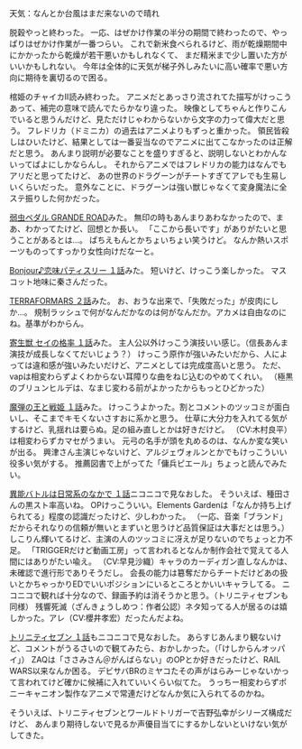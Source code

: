 天気：なんとか台風はまだ来ないので晴れ

脱穀やっと終わった。
一応、はぜかけ作業の半分の期間で終わったので、やっぱりはぜかけ作業が一番つらい。
これで新米食べられるけど、雨が乾燥期間中にかかったから乾燥が若干悪いかもしれなくて、
まだ精米まで少し置いた方がいいかもしれない。
今年は全体的に天気が梯子外しみたいに高い確率で悪い方向に期待を裏切るので困る。

棺姫のチャイカⅡ読み終わった。
アニメだとあっさり流されてた描写がけっこうあって、補完の意味で読んでたらかなり違った。
映像としてちゃんと作りこんでいると思うんだけど、見ただけじゃわからないから文字の力って偉大だと思う。
フレドリカ（ドミニカ）の過去はアニメよりもずっと重かった。
領民皆殺しはひいたけど、結果としては一番妥当なのでアニメに出てこなかったのは正解だと思う。
あんまり説明が必要なことを盛りすぎると、説明しないとわかんないってばよにしかならんし。
それからアニメではフレドリカの能力はなんでもアリだと思ってたけど、
あの世界のドラグーンがチートすぎてアレでも生易しいくらいだった。
意外なことに、ドラグーンは強い獣じゃなくて変身魔法に全ステ振りした何かだった。

[弱虫ペダル GRANDE ROAD](http://www.nicovideo.jp/watch/1412823087)みた。
無印の時もあんまりあわなかったので、まあ、わかってたけど、回想とか長い。
「ここから長いです」がありがたいと思うことがあるとは...。
ぱちえもんとかちょいちょい笑うけど。
なんか熱いスポーツものってすっかり女性向けだなーと。

[Bonjour♪恋味パティスリー １話](http://www.nicovideo.jp/watch/1412847370)みた。
短いけど、けっこう楽しかった。
マスコット地味に秦さんだった。

[TERRAFORMARS ２話](http://www.nicovideo.jp/watch/1412654475)みた。
お、おうな出来で、「失敗だった」が皮肉にしか...。
規制ラッシュで何がなんだかなのは何がなんだか。アカメは自由なのにね。基準がわからん。

[寄生獣 セイの格率 １話](http://www.nicovideo.jp/watch/1412666128)みた。
主人公以外けっこう演技いい感じ。（信長あんま演技が成長しなくてだいじょう？）
けっこう原作が強いみたいだから、人によっては違和感が強いみたいだけど、アニメとしては完成度高いと思う。
ただ、vapは相変わらずよくわからない耳障りな曲をねじ込むのやめてくれい。
（極黒のブリュンヒルデは、なまじ変わる前がよかったからもっとひどかった）

[魔弾の王と戦姫 １話](http://www.nicovideo.jp/watch/1412745752)みた。
けっこうよかった。割とコメントのツッコミが面白いし、そこまでキモくないさすおに系かと思う。
仕草に大分力を入れてる気がするけど、乳揺れは要らぬ。足の組み直しとかは好きだけど。
（CV:木村良平）は相変わらずカマセがうまい。
元弓の名手が頭を丸めるのは、なんか変な笑いが出る。
興津さん主演じゃないけど、アルジェヴォルンとかでもけっこういい役多い気がする。
推薦図書で上がってた「傭兵ピエール」ちょっと読んでみたい。

[異能バトルは日常系のなかで １話](http://www.nicovideo.jp/watch/1412758467)ニコニコで見なおした。
そういえば、種田さんの黒スト率高いね。
OPけっこういい。Elements Gardenは「なんか持ち上げられてる」程度の認識だったけど、少しわかった。
（一応、音楽「ブランド」だからそれなりの信頼が無いとまずいと思うけど品質保証は大事だとは思う。）
しこりん輝いてるけど、主演の人のツッコミに冴えが足りないのでちょっと力不足。
「TRIGGERだけど動画工房」って言われるとなんか制作会社で覚えてる人間にはありがたい喩え。
（CV:早見沙織）キャラのカーディガン直しなんかは、未確認で進行形でありそうだし。
会長の能力は簒奪だからチートだけどあの扱いとかちゃっかりEDでいいポジションにいるところとかいいキャラしてる。
ニコニコで観れば十分なので、録画予約は消そうかと思う。（トリニティセブンも同様）
残響死滅（ざんきょうしめつ：作者公認）ネタ知ってる人が居るのは嬉しかった。アレ（CV:櫻井孝宏）だったんだよね。

[トリニティセブン １話](http://www.nicovideo.jp/watch/1412911645)もニコニコで見なおした。
あらすじあんまり観ないけど、コメントがうるさいので観てみたら、おかしかった。（「けしからんオッパイ」）
ZAQは「ささみさん＠がんばらない」のOPとか好きだったけど、RAIL WARS以来なんか困る。
デビサバBRのミヤコたその声がはらみーじゃないかって言われてけど確かに候補に入れていいくらい似てた。
うっちー相変わらずポニーキャニオン製作なアニメで常連だけどなんか気に入られてるのかね。

そういえば、トリニティセブンとワールドトリガーで吉野弘幸がシリーズ構成だけど、
あんまり期待しないで見るか声優目当てにするかしないといけない気がしてきた。
